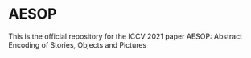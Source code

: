 # AESOP
This is the official repository for the ICCV 2021 paper AESOP: Abstract Encoding of Stories, Objects and Pictures
